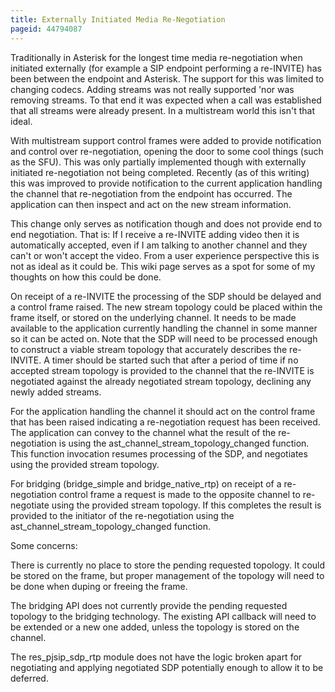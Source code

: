 ```yaml
---
title: Externally Initiated Media Re-Negotiation
pageid: 44794087
---
```


Traditionally in Asterisk for the longest time media re-negotiation when initiated externally (for example a SIP endpoint performing a re-INVITE) has been between the endpoint and Asterisk. The support for this was limited to changing codecs. Adding streams was not really supported 'nor was removing streams. To that end it was expected when a call was established that all streams were already present. In a multistream world this isn't that ideal.

With multistream support control frames were added to provide notification and control over re-negotiation, opening the door to some cool things (such as the SFU). This was only partially implemented though with externally initiated re-negotiation not being completed. Recently (as of this writing) this was improved to provide notification to the current application handling the channel that re-negotiation from the endpoint has occurred. The application can then inspect and act on the new stream information.

This change only serves as notification though and does not provide end to end negotiation. That is: If I receive a re-INVITE adding video then it is automatically accepted, even if I am talking to another channel and they can't or won't accept the video. From a user experience perspective this is not as ideal as it could be. This wiki page serves as a spot for some of my thoughts on how this could be done.

On receipt of a re-INVITE the processing of the SDP should be delayed and a control frame raised. The new stream topology could be placed within the frame itself, or stored on the underlying channel. It needs to be made available to the application currently handling the channel in some manner so it can be acted on. Note that the SDP will need to be processed enough to construct a viable stream topology that accurately describes the re-INVITE. A timer should be started such that after a period of time if no accepted stream topology is provided to the channel that the re-INVITE is negotiated against the already negotiated stream topology, declining any newly added streams.

For the application handling the channel it should act on the control frame that has been raised indicating a re-negotiation request has been received. The application can convey to the channel what the result of the re-negotiation is using the ast_channel_stream_topology_changed function. This function invocation resumes processing of the SDP, and negotiates using the provided stream topology.

For bridging (bridge_simple and bridge_native_rtp) on receipt of a re-negotiation control frame a request is made to the opposite channel to re-negotiate using the provided stream topology. If this completes the result is provided to the initiator of the re-negotiation using the ast_channel_stream_topology_changed function.

Some concerns:

There is currently no place to store the pending requested topology. It could be stored on the frame, but proper management of the topology will need to be done when duping or freeing the frame.

The bridging API does not currently provide the pending requested topology to the bridging technology. The existing API callback will need to be extended or a new one added, unless the topology is stored on the channel.

The res_pjsip_sdp_rtp module does not have the logic broken apart for negotiating and applying negotiated SDP potentially enough to allow it to be deferred.


